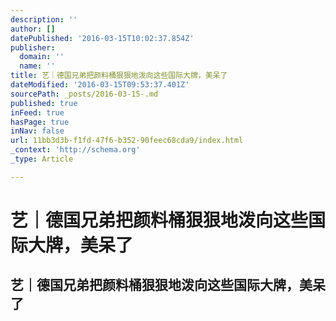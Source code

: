 ```yaml
---
description: ''
author: []
datePublished: '2016-03-15T10:02:37.854Z'
publisher:
  domain: ''
  name: ''
title: 艺｜德国兄弟把颜料桶狠狠地泼向这些国际大牌，美呆了
dateModified: '2016-03-15T09:53:37.401Z'
sourcePath: _posts/2016-03-15-.md
published: true
inFeed: true
hasPage: true
inNav: false
url: 11bb3d3b-f1fd-47f6-b352-90feec68cda9/index.html
_context: 'http://schema.org'
_type: Article

---
```

# 艺｜德国兄弟把颜料桶狠狠地泼向这些国际大牌，美呆了

<article style=""><h1>艺｜德国兄弟把颜料桶狠狠地泼向这些国际大牌，美呆了</h1></article>